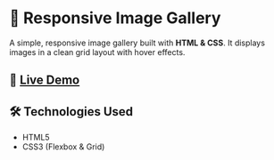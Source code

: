 # 📸 Responsive Image Gallery

A simple, responsive image gallery built with **HTML & CSS**. It displays images in a clean grid layout with hover effects.

## 🚀 [Live Demo](https://gallery-my-image.netlify.app/)

## 🛠 Technologies Used
- HTML5  
- CSS3 (Flexbox & Grid)  
